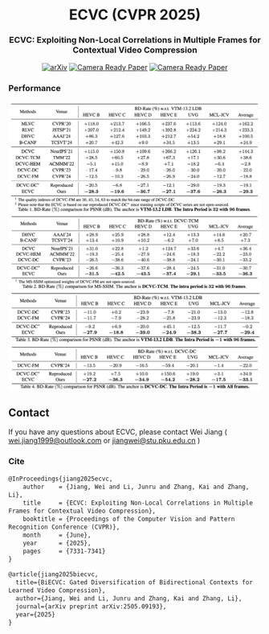 <div align="center">
<h1>ECVC (CVPR 2025)</h1>
<h3>ECVC: Exploiting Non-Local Correlations in Multiple Frames for Contextual Video Compression</h3>

[![arXiv](https://img.shields.io/badge/arXiv-<2410.09706>-<COLOR>.svg)](https://arxiv.org/abs/2410.09706)
[![Camera Ready Paper](https://img.shields.io/badge/Paper-<CameraReady>-blue.svg)](https://openaccess.thecvf.com/content/CVPR2025/papers/Jiang_ECVC_Exploiting_Non-Local_Correlations_in_Multiple_Frames_for_Contextual_Video_CVPR_2025_paper.pdf)
[![Camera Ready Paper](https://img.shields.io/badge/Supp-<CameraReady>-blue.svg)](https://openaccess.thecvf.com/content/CVPR2025/supplemental/Jiang_ECVC_Exploiting_Non-Local_CVPR_2025_supplemental.pdf)
</div>

### Performance
![image](assets/ip32-PSNR.png)
![image](assets/ip32-SSIM.png)
![image](assets/ip-1-PSNR.png)
![image](assets/ip-1-All.png)

## Contact

If you have any questions about ECVC, please contact Wei Jiang ( wei.jiang1999@outlook.com or jiangwei@stu.pku.edu.cn )

### Cite

```
@InProceedings{jiang2025ecvc,
    author    = {Jiang, Wei and Li, Junru and Zhang, Kai and Zhang, Li},
    title     = {ECVC: Exploiting Non-Local Correlations in Multiple Frames for Contextual Video Compression},
    booktitle = {Proceedings of the Computer Vision and Pattern Recognition Conference (CVPR)},
    month     = {June},
    year      = {2025},
    pages     = {7331-7341}
}
```

```
@article{jiang2025biecvc,
  title={BiECVC: Gated Diversification of Bidirectional Contexts for Learned Video Compression},
  author={Jiang, Wei and Li, Junru and Zhang, Kai and Zhang, Li},
  journal={arXiv preprint arXiv:2505.09193},
  year={2025}
}
```

